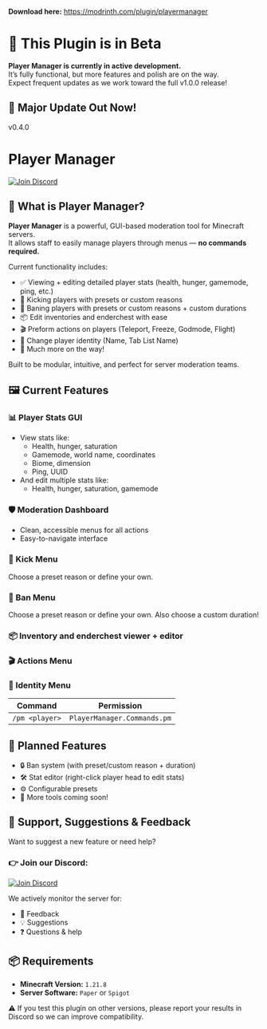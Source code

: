**Download here:** https://modrinth.com/plugin/playermanager

# 🚧 This Plugin is in Beta
**Player Manager is currently in active development.**  
It’s fully functional, but more features and polish are on the way.  
Expect frequent updates as we work toward the full v1.0.0 release!

## 🚀 Major Update Out Now!
v0.4.0

# Player Manager
[![Join Discord](https://img.shields.io/badge/Join%20Discord-Click%20Here-5865F2?style=flat-square&logo=discord&logoColor=white&labelColor=2C2F33)](https://discord.gg/XNeZR5pYbg)

## 🧰 What is Player Manager?
**Player Manager** is a powerful, GUI-based moderation tool for Minecraft servers.  
It allows staff to easily manage players through menus — **no commands required.**

Current functionality includes:

- ✅ Viewing + editing detailed player stats (health, hunger, gamemode, ping, etc.)
- 🦶 Kicking players with presets or custom reasons
- 🔨 Baning players with presets or custom reasons + custom durations
- 📦 Edit inventories and enderchest with ease
- 🎬 Preform actions on players (Teleport, Freeze, Godmode, Flight)
- 🙋 Change player identity (Name, Tab List Name)
- 🔄 Much more on the way!

Built to be modular, intuitive, and perfect for server moderation teams.

## 🖼️ Current Features

### 📊 Player Stats GUI
- View stats like:
  - Health, hunger, saturation
  - Gamemode, world name, coordinates
  - Biome, dimension
  - Ping, UUID
- And edit multiple stats like:
  - Health, hunger, saturation, gamemode

### 🛡️ Moderation Dashboard
- Clean, accessible menus for all actions
- Easy-to-navigate interface

### 🥾 Kick Menu
Choose a preset reason or define your own.
    
### 🔨 Ban Menu
Choose a preset reason or define your own. Also choose a custom duration!

### 📦 Inventory and enderchest viewer + editor

### 🎬 Actions Menu

### 🙋 Identity Menu

| Command       | Permission                    |
|---------------|-------------------------------|
| `/pm <player>` | `PlayerManager.Commands.pm`   |

## 🧪 Planned Features
- 🔒 Ban system (with preset/custom reason + duration)
- 🛠️ Stat editor (right-click player head to edit stats)
- ⚙️ Configurable presets
- 🔧 More tools coming soon!

## 💬 Support, Suggestions & Feedback

Want to suggest a new feature or need help?

### 👉 Join our Discord:
[![Join Discord](https://img.shields.io/badge/Join%20Discord-Click%20Here-5865F2?style=flat-square&logo=discord&logoColor=white&labelColor=2C2F33)](https://discord.gg/XNeZR5pYbg)

We actively monitor the server for:
- 💬 Feedback
- 💡 Suggestions
- ❓ Questions & help

## 📦 Requirements

- **Minecraft Version:** `1.21.8`
- **Server Software:** `Paper` or `Spigot`

⚠️ If you test this plugin on other versions, please report your results in Discord so we can improve compatibility.
